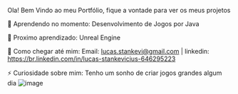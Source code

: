 
Ola! Bem Vindo ao meu Portfólio, fique a vontade para ver os meus projetos


📖 Aprendendo no momento: Desenvolvimento de Jogos por Java

🌱 Proximo aprendizado: Unreal Engine

📱 Como chegar até mim: Email: lucas.stankevi@gmail.com | linkedin: https://br.linkedin.com/in/lucas-stankevicius-646295223

⚡ Curiosidade sobre mim: Tenho um sonho de criar jogos grandes algum dia
![image](https://user-images.githubusercontent.com/99023092/153946706-f26b883a-4a23-40d9-bed9-72fb78f48d8c.png)


